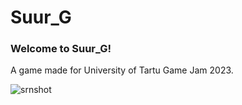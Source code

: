 # Suur_G

### Welcome to Suur_G!
A game made for University of Tartu Game Jam 2023.




![srnshot](https://github.com/LionSnail/Suur_G/assets/116630921/ef76a8b1-1912-4158-a43b-d1d866c2ba4a)
